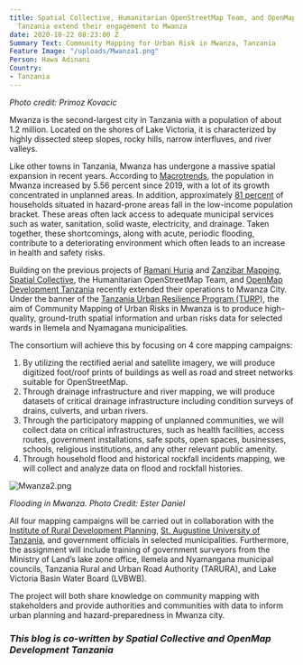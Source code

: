 ```yaml
---
title: Spatial Collective, Humanitarian OpenStreetMap Team, and OpenMap Development
  Tanzania extend their engagement to Mwanza
date: 2020-10-22 08:23:00 Z
Summary Text: Community Mapping for Urban Risk in Mwanza, Tanzania
Feature Image: "/uploads/Mwanza1.png"
Person: Hawa Adinani
Country:
- Tanzania
---
```


*Photo credit: Primoz Kovacic*

Mwanza is the second-largest city in Tanzania with a population of about 1.2 million. Located on the shores of Lake Victoria, it is characterized by highly dissected steep slopes, rocky hills, narrow interfluves, and river valleys. 

Like other towns in Tanzania, Mwanza has undergone a massive spatial expansion in recent years. According to [Macrotrends](https://www.macrotrends.net/cities/22899/mwanza/population), the population in Mwanza increased by 5.56 percent since 2019, with a lot of its growth concentrated in unplanned areas. In addition, approximately [81 percent](http://documents1.worldbank.org/curated/en/788241565625141093/text/Wading-Out-the-Storm-The-Role-of-Poverty-in-Exposure-Vulnerability-and-Resilience-to-Floods-in-Dar-Es-Salaam.txt) of households situated in hazard-prone areas fall in the low-income population bracket. These areas often lack access to adequate municipal services such as water, sanitation, solid waste, electricity, and drainage. Taken together, these shortcomings, along with acute, periodic flooding, contribute to a deteriorating environment which often leads to an increase in health and safety risks.

Building on the previous projects of [Ramani Huria](https://ramanihuria.org/en/) and [Zanzibar Mapping](http://www.zanzibarmapping.org/), [Spatial Collective](http://spatialcollective.com/), the Humanitarian OpenStreetMap Team, and [OpenMap Development Tanzania](https://www.omdtz.or.tz/) recently extended their operations to Mwanza City. Under the banner of the [Tanzania Urban Resilience Program  (TURP)](https://www.worldbank.org/en/programs/tanzania-urban-resilience-program), the aim of Community Mapping of Urban Risks in Mwanza is to produce high-quality, ground-truth spatial information and urban risks data for selected wards in Ilemela and Nyamagana municipalities. 

The consortium will achieve this by focusing on 4 core mapping campaigns:
1. By utilizing the rectified aerial and satellite imagery, we will produce digitized foot/roof prints of buildings as well as road and street networks suitable for OpenStreetMap.
2. Through drainage infrastructure and river mapping, we will produce datasets of critical drainage infrastructure including condition surveys of drains, culverts, and urban rivers. 
3. Through the participatory mapping of unplanned communities, we will collect data on critical infrastructures, such as health facilities, access routes, government installations, safe spots, open spaces, businesses, schools, religious institutions, and any other relevant public amenity.
4. Through household flood and historical rockfall incidents mapping, we will collect and analyze data on flood and rockfall histories. 

![Mwanza2.png](/uploads/Mwanza2.png)

*Flooding in Mwanza. Photo Credit: Ester Daniel*

All four mapping campaigns will be carried out in collaboration with the [Institute of Rural Development Planning](https://irdp.ac.tz/), [St. Augustine University of Tanzania](https://www.saut.ac.tz/), and government officials in selected municipalities. Furthermore, the assignment will include training of government surveyors from the Ministry of Land’s lake zone office, Ilemela and Nyamangana municipal councils, Tanzania Rural and Urban Road Authority (TARURA), and Lake Victoria Basin Water Board (LVBWB).

The project will both share knowledge on community mapping with stakeholders and provide authorities and communities with data to inform urban planning and hazard-preparedness in Mwanza city.

### *This blog is co-written by Spatial Collective and OpenMap Development Tanzania*


